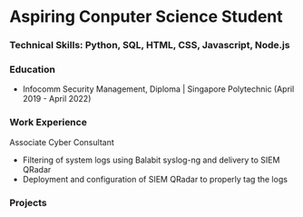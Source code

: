 # Aspiring Conputer Science Student

### Technical Skills: Python, SQL, HTML, CSS, Javascript, Node.js

### Education 
- Infocomm Security Management, Diploma | Singapore Polytechnic (April 2019 - April 2022)

### Work Experience 
Associate Cyber Consultant 
- Filtering of system logs using Balabit syslog-ng and delivery to SIEM QRadar
- Deployment and configuration of SIEM QRadar to properly tag the logs

### Projects

